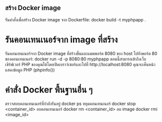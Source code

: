 ## สร้าง Docker image
รันคำสั่งเพื่อสร้าง Docker image จาก Dockerfile: docker build -t myphpapp .
# รันคอนเทนเนอร์จาก image ที่สร้าง
รันคอนเทนเนอร์จาก Docker image ที่สร้างขึ้นและแมพพอร์ต 8080 ของ host ไปยังพอร์ต 80 ของคอนเทนเนอร์: docker run -d -p 8080:80 myphpapp
ตอนนี้สามารถเข้าถึงเว็บเซิร์ฟเวอร์ PHP ของคุณได้โดยเปิดเบราว์เซอร์และไปที่ http://localhost:8080 คุณจะเห็นหน้าแสดงข้อมูล PHP (phpinfo())

# คำสั่ง Docker พื้นฐานอื่น ๆ
ตรวจสอบคอนเทนเนอร์ที่กำลังรันอยู่
docker ps
หยุดคอนเทนเนอร์
docker stop <container_id>
ลบคอนเทนเนอร์
docker rm <container_id>
ลบ image
docker rmi <image_id>
